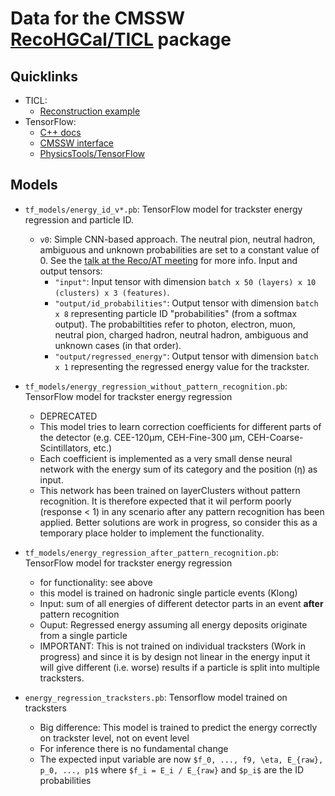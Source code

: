 # Data for the CMSSW [RecoHGCal/TICL](https://github.com/cms-sw/cmssw/tree/master/RecoHGCal/TICL) package

## Quicklinks

- TICL:
  - [Reconstruction example](http://hgcal.web.cern.ch/hgcal/Reconstruction/TICL/)
- TensorFlow:
  - [C++ docs](https://www.tensorflow.org/api_docs/cc)
  - [CMSSW interface](https://gitlab.cern.ch/mrieger/CMSSW-DNN)
  - [PhysicsTools/TensorFlow](https://github.com/cms-sw/cmssw/tree/master/PhysicsTools/TensorFlow)

## Models

- `tf_models/energy_id_v*.pb`: TensorFlow model for trackster energy regression and particle ID.
  - `v0`: Simple CNN-based approach. The neutral pion, neutral hadron, ambiguous and unknown probabilities are set to a constant value of 0. See the [talk at the Reco/AT meeting](https://indico.cern.ch/event/841640/contributions/3534140/attachments/1896780/3129591/2019-08-23_rieger_hgcal_ticl_eid.pdf) for more info. Input and output tensors:
    - `"input"`: Input tensor with dimension `batch x 50 (layers) x 10 (clusters) x 3 (features)`.
    - `"output/id_probabilities"`: Output tensor with dimension `batch x 8` representing particle ID "probabilities" (from a softmax output). The probabiltities refer to photon, electron, muon, neutral pion, charged hadron, neutral hadron, ambiguous and unknown cases (in that order).
    - `"output/regressed_energy"`: Output tensor with dimension `batch x 1` representing the regressed energy value for the trackster.

- `tf_models/energy_regression_without_pattern_recognition.pb`: TensorFlow model for trackster energy regression
  - DEPRECATED
  - This model tries to learn correction coefficients for different parts of the detector (e.g. CEE-120µm, CEH-Fine-300 µm, CEH-Coarse-Scintillators, etc.)
  - Each coefficient is implemented as a very small dense neural network with the energy sum of its category and the position (η) as input.
  - This network has been trained on layerClusters without pattern recognition. It is therefore expected that it wil perform poorly (response < 1) in any scenario after any pattern recognition has been applied. Better solutions are work in progress, so consider this as a temporary place holder to implement the functionality.

- `tf_models/energy_regression_after_pattern_recognition.pb`: TensorFlow model for trackster energy regression
  - for functionality: see above
  - this model is trained on hadronic single particle events (Klong) 
  - Input: sum of all energies of different detector parts in an event **after** pattern recognition 
  - Ouput: Regressed energy assuming all energy deposits originate from a single particle
  - IMPORTANT: This is not trained on individual tracksters (Work in progress) and since it is by design not linear in the 
    energy input it will give different (i.e. worse) results if a particle is split into multiple tracksters. 

- `energy_regression_tracksters.pb`: Tensorflow model trained on tracksters
  - Big difference: This model is trained to predict the energy correctly on trackster level, not on event level
  - For inference there is no fundamental change
  - The expected input variable are now `$f_0, ..., f9, \eta, E_{raw}, p_0, ..., p1$` where `$f_i = E_i / E_{raw}` and `$p_i$` are the ID probabilities
